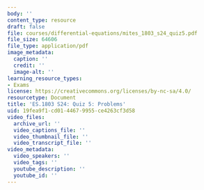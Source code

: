 ```yaml
---
body: ''
content_type: resource
draft: false
file: courses/differential-equations/mites_1803_s24_quiz5.pdf
file_size: 64606
file_type: application/pdf
image_metadata:
  caption: ''
  credit: ''
  image-alt: ''
learning_resource_types:
- Exams
license: https://creativecommons.org/licenses/by-nc-sa/4.0/
resourcetype: Document
title: 'ES.1803 S24: Quiz 5: Problems'
uid: 19fea9f1-cd01-4467-9955-ce4263cf3d58
video_files:
  archive_url: ''
  video_captions_file: ''
  video_thumbnail_file: ''
  video_transcript_file: ''
video_metadata:
  video_speakers: ''
  video_tags: ''
  youtube_description: ''
  youtube_id: ''
---
```

